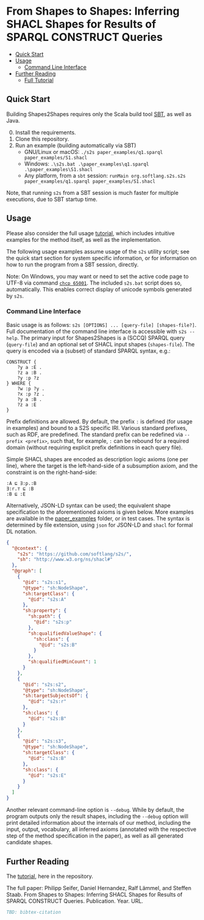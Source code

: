 # From Shapes to Shapes: Inferring SHACL Shapes for Results of SPARQL CONSTRUCT Queries

- [Quick Start](#quick-start)
- [Usage](#usage)
   - [Command Line Interface](#command-line-interface)
- [Further Reading](#further-reading)
  - [Full Tutorial](tutorial/README.md)

## Quick Start

Building Shapes2Shapes requires only the Scala build tool [SBT](https://www.scala-sbt.org/), as well as Java.

0. Install the requirements.
1. Clone this repository.
2. Run an example (building automatically via SBT)
    * GNU/Linux or macOS: `./s2s paper_examples/q1.sparql paper_examples/S1.shacl`
    * Windows: `.\s2s.bat .\paper_examples\q1.sparql .\paper_examples\S1.shacl`
    * Any platform, from a `sbt` session: `runMain org.softlang.s2s.s2s paper_examples/q1.sparql paper_examples/S1.shacl`

Note, that running `s2s` from a SBT session is much faster for multiple executions, due to SBT startup time.

## Usage

Please also consider the full usage [tutorial](tutorial/README.md), which includes intuitive examples for the method itself, as well as the implementation.

The following usage examples assume usage of the `s2s` utility script; see the quick start section for system specific information, or for information on how to run the program from a SBT session, directly.

Note: On Windows, you may want or need to set the active code page to UTF-8 via command [`chcp 65001`](https://learn.microsoft.com/en-us/windows-server/administration/windows-commands/chcp). The included `s2s.bat` script does so, automatically. This enables correct display of unicode symbols generated by `s2s`.

### Command Line Interface

Basic usage is as follows: `s2s [OPTIONS] ... [query-file] [shapes-file?]`. Full documentation of the command line interface is accessible with `s2s --help`. The primary input for Shapes2Shapes is a (SCCQ) SPARQL query (`query-file`) and an optional set of SHACL input shapes (`shapes-file`). The query is encoded via a (subset) of standard SPARQL syntax, e.g.:

```sparql
CONSTRUCT {
    ?y a :E .
    ?z a :B .
    ?y :p ?z
} WHERE {
    ?w :p ?y .
    ?x :p ?z .
    ?y a :B .
    ?z a :E
}
```

Prefix definitions are allowed. By default, the prefix `:` is defined (for usage in examples) and bound to a S2S specific IRI. Various standard prefixes, such as RDF, are predefined. The standard prefix can be redefined via `--prefix <prefix>`, such that, for example, `:` can be rebound for a required domain (without requiring explicit prefix definitions in each query file).

Simple SHACL shapes are encoded as description logic axioms (one per line), where the target is the left-hand-side of a subsumption axiom, and the constraint is on the right-hand-side:

```
:A ⊑ ∃:p.:B
∃:r.⊤ ⊑ :B
:B ⊑ :E
```

Alternatively, JSON-LD syntax can be used; the equivalent shape specification to the aforementioned axioms is given below. More examples are available in the [paper_examples](paper_examples/) folder, or in test cases. The syntax is determined by file extension, using `json` for JSON-LD and `shacl` for formal DL notation. 

```json
{
  "@context": {
    "s2s": "https://github.com/softlang/s2s/",
    "sh": "http://www.w3.org/ns/shacl#"
  },
  "@graph": [
    {
      "@id": "s2s:s1",
      "@type": "sh:NodeShape",
      "sh:targetClass": {
        "@id": "s2s:A"
      },
      "sh:property": {
        "sh:path": {
          "@id": "s2s:p"
        },
        "sh:qualifiedValueShape": {
          "sh:class": {
            "@id": "s2s:B"
          }
        },
        "sh:qualifiedMinCount": 1
      }
    },
    {
      "@id": "s2s:s2",
      "@type": "sh:NodeShape",
      "sh:targetSubjectsOf": {
        "@id": "s2s:r"
      },
      "sh:class": {
        "@id": "s2s:B"
      }
    },
    {
      "@id": "s2s:s3",
      "@type": "sh:NodeShape",
      "sh:targetClass": {
        "@id": "s2s:B"
      },
      "sh:class": {
        "@id": "s2s:E"
      }
    }
  ]
}
```

Another relevant command-line option is `--debug`. While by default, the program outputs only the result shapes, including the `--debug` option will print detailed information about the internals of our method, including the input, output, vocabulary, all inferred axioms (annotated with the respective step of the method specification in the paper), as well as all generated candidate shapes.

## Further Reading

The [tutorial](tutorial/README.md), here in the repository.

The full paper: Philipp Seifer, Daniel Hernandez, Ralf Lämmel, and Steffen Staab. From Shapes to Shapes: Inferring SHACL Shapes for Results of SPARQL CONSTRUCT Queries. Publication. Year. URL.

```BibTeX
TBD: bibtex-citation
```
